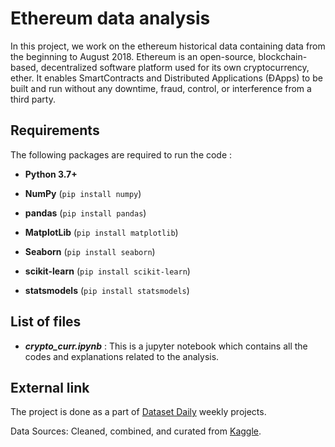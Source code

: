 # Ethereum data analysis

In this project, we work on the ethereum historical data containing data from the beginning to August 2018. Ethereum is an open-source, blockchain-based, decentralized software platform used for its own cryptocurrency, ether. It enables SmartContracts and Distributed Applications (ĐApps) to be built and run without any downtime, fraud, control, or interference from a third party.

## Requirements

The following packages are required to run the code :
- **Python 3.7+**

- **NumPy** (`pip install numpy`)

- **pandas** (`pip install pandas`)

- **MatplotLib** (`pip install matplotlib`)

- **Seaborn** (`pip install seaborn`)

- **scikit-learn** (`pip install scikit-learn`)

- **statsmodels** (`pip install statsmodels`)

## List of files

- _**crypto_curr.ipynb**_ : This is a jupyter notebook which contains
all the codes and explanations related to the analysis.

## External link

The project is done as a part of [Dataset Daily](https://www.datasetdaily.com) weekly projects.

Data Sources: Cleaned, combined, and curated from [Kaggle](https://www.kaggle.com/kingburrito666/ethereum-historical-data).
